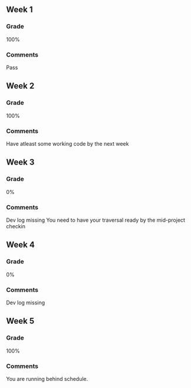 ## Week 1
### Grade
100%

### Comments
Pass

## Week 2
### Grade
100%

### Comments
Have atleast some working code by the next week

## Week 3
### Grade
0%

### Comments
Dev log missing
You need to have your traversal ready by the mid-project checkin

## Week 4
### Grade
0%

### Comments
Dev log missing

## Week 5
### Grade
100%

### Comments
You are running behind schedule.
